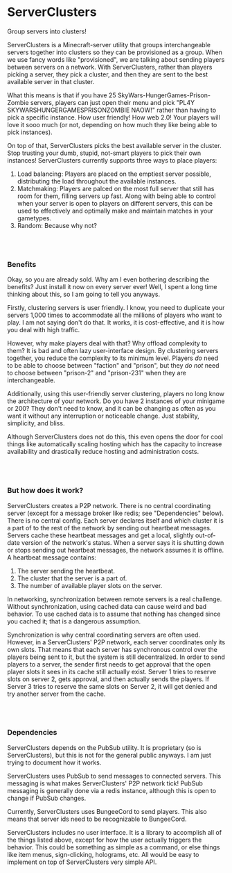 ServerClusters
=====================
Group servers into clusters! 

ServerClusters is a Minecraft-server utility that groups interchangeable servers together into clusters so they can be provisioned as a group. When we use fancy words like "provisioned", we are talking about sending players between servers on a network. With ServerClusters, rather than players picking a server, they pick a cluster, and then they are sent to the best available server in that cluster.

What this means is that if you have 25 SkyWars-HungerGames-Prison-Zombie servers, players can just open their menu and pick "PL4Y SKYWARSHUNGERGAMESPRISONZOMBIE NAOW!" rather than having to pick a specific instance. How user friendly! How web 2.0! Your players will love it sooo much (or not, depending on how much they like being able to pick instances).

On top of that, ServerClusters picks the best available server in the cluster. Stop trusting your dumb, stupid, not-smart players to pick their own instances! ServerClusters currently supports three ways to place players:

1. Load balancing: Players are placed on the emptiest server possible, distributing the load throughout the available instances.
2. Matchmaking: Players are palced on the most full server that still has room for them, filling servers up fast. Along with being able to control when your server is open to players on different servers, this can be used to effectively and optimally make and maintain matches in your gametypes.
3. Random: Because why not?

<br>
<br>

### Benefits
Okay, so you are already sold. Why am I even bothering describing the benefits? Just install it now on every server ever! Well, I spent a long time thinking about this, so I am going to tell you anyways.

Firstly, clustering servers is user friendly. I know, you need to duplicate your servers 1,000 times to accommodate all the millions of players who want to play. I am not saying don't do that. It works, it is cost-effective, and it is how you deal with high traffic. 

However, why make players deal with that? Why offload complexity to them? It is bad and often lazy user-interface design. By clustering servers together, you reduce the complexity to its minimum level. Players _do_ need to be able to choose between "faction" and "prison", but they _do not_ need to choose between "prison-2" and "prison-231" when they are interchangeable.

Additionally, using this user-friendly server clustering, players no long know the architecture of your network. Do you have 2 instances of your minigame or 200? They don't need to know, and it can be changing as often as you want it without any interruption or noticeable change. Just stability, simplicity, and bliss.

Although ServerClusters does not do this, this even opens the door for cool things like automatically scaling hosting which has the capacity to increase availability and drastically reduce hosting and administration costs.

<br>
<br>

### But how does it work?
ServerClusters creates a P2P network. There is no central coordinating server (except for a message broker like redis; see "Dependencies" below). There is no central config. Each server declares itself and which cluster it is a part of to the rest of the network by sending out heartbeat messages. Servers cache these heartbeat messages and get a local, slightly out-of-date version of the network's status. When a server says it is shutting down or stops sending out heartbeat messages, the network assumes it is offline. A heartbeat message contains:
1. The server sending the heartbeat.
2. The cluster that the server is a part of.
3. The number of available player slots on the server.

In networking, synchronization between remote servers is a real challenge. Without synchronization, using cached data can cause weird and bad behavior. To use cached data is to assume that nothing has changed since you cached it; that is a dangerous assumption. 

Synchronization is why central coordinating servers are often used. However, in a ServerClusters' P2P network, each server coordinates only its own slots. That means that each server has synchronous control over the players being sent to it, but the system is still decentralized. In order to send players to a server, the sender first needs to get approval that the open player slots it sees in its cache still actually exist. Server 1 tries to reserve slots on server 2, gets approval, and then actually sends the players. If Server 3 tries to reserve the same slots on Server 2, it will get denied and try another server from the cache.

<br>
<br>

### Dependencies
ServerClusters depends on the PubSub utility. It is proprietary (so is ServerClusters), but this is not for the general public anyways. I am just trying to document how it works.

ServerClusters uses PubSub to send messages to connected servers. This messaging is what makes ServerClusters' P2P network tick! PubSub messaging is generally done via a redis instance, although this is open to change if PubSub changes.

Currently, ServerClusters uses BungeeCord to send players. This also means that server ids need to be recognizable to BungeeCord.

ServerClusters includes no user interface. It is a library to accomplish all of the things listed above, except for how the user actually triggers the behavior. This could be something as simple as a command, or else things like item menus, sign-clicking, holograms, etc. All would be easy to implement on top of ServerClusters very simple API.
